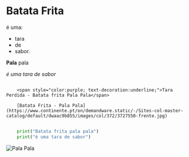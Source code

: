 # Batata Frita

é uma:
* tara
* de
* sabor.

**Pala** pala

*é uma tara de sabor*

```*Underlined*  

    <span style="color:purple; text-decoration:underline;">Tara Perdida - Batata frita Pala Pala</span>

```

```*Link*  
    [Batata Frita - Pala Pala](https://www.continente.pt/on/demandware.static/-/Sites-col-master-catalog/default/dwaac9b855/images/col/372/3727550-frente.jpg)
```

``` python

    print("Batata frita pala pala")
    print("é uma tara de sabor")

```
![Pala Pala](https://www.continente.pt/on/demandware.static/-/Sites-col-master-catalog/default/dwaac9b855/images/col/372/3727550-frente.jpg)
